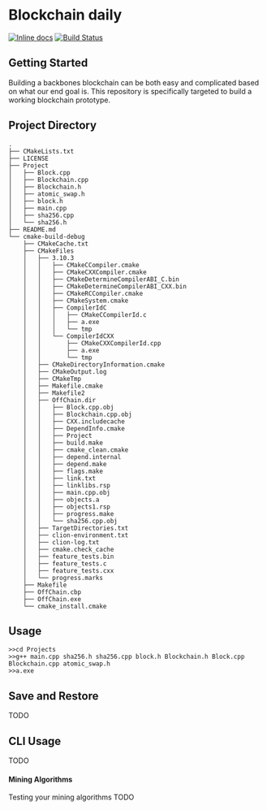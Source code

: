 # Blockchain daily
[![Inline docs](http://inch-ci.org/github/type-a/offchain.svg?branch=master)](http://inch-ci.org/github/type-a/offchain)
[![Build Status](https://travis-ci.org/type-a/offchain.png?branch=master)](https://travis-ci.org/type-a/offchain)


## Getting Started

Building a backbones blockchain can be both easy and complicated
based on what our end goal is. This repository is specifically 
targeted to build a working blockchain prototype.
    
    
## Project Directory

    .
    ├── CMakeLists.txt
    ├── LICENSE
    ├── Project
    │   ├── Block.cpp
    │   ├── Blockchain.cpp
    │   ├── Blockchain.h
    │   ├── atomic_swap.h
    │   ├── block.h
    │   ├── main.cpp
    │   ├── sha256.cpp
    │   └── sha256.h
    ├── README.md
    └── cmake-build-debug
        ├── CMakeCache.txt
        ├── CMakeFiles
        │   ├── 3.10.3
        │   │   ├── CMakeCCompiler.cmake
        │   │   ├── CMakeCXXCompiler.cmake
        │   │   ├── CMakeDetermineCompilerABI_C.bin
        │   │   ├── CMakeDetermineCompilerABI_CXX.bin
        │   │   ├── CMakeRCCompiler.cmake
        │   │   ├── CMakeSystem.cmake
        │   │   ├── CompilerIdC
        │   │   │   ├── CMakeCCompilerId.c
        │   │   │   ├── a.exe
        │   │   │   └── tmp
        │   │   └── CompilerIdCXX
        │   │       ├── CMakeCXXCompilerId.cpp
        │   │       ├── a.exe
        │   │       └── tmp
        │   ├── CMakeDirectoryInformation.cmake
        │   ├── CMakeOutput.log
        │   ├── CMakeTmp
        │   ├── Makefile.cmake
        │   ├── Makefile2
        │   ├── OffChain.dir
        │   │   ├── Block.cpp.obj
        │   │   ├── Blockchain.cpp.obj
        │   │   ├── CXX.includecache
        │   │   ├── DependInfo.cmake
        │   │   ├── Project
        │   │   ├── build.make
        │   │   ├── cmake_clean.cmake
        │   │   ├── depend.internal
        │   │   ├── depend.make
        │   │   ├── flags.make
        │   │   ├── link.txt
        │   │   ├── linklibs.rsp
        │   │   ├── main.cpp.obj
        │   │   ├── objects.a
        │   │   ├── objects1.rsp
        │   │   ├── progress.make
        │   │   └── sha256.cpp.obj
        │   ├── TargetDirectories.txt
        │   ├── clion-environment.txt
        │   ├── clion-log.txt
        │   ├── cmake.check_cache
        │   ├── feature_tests.bin
        │   ├── feature_tests.c
        │   ├── feature_tests.cxx
        │   └── progress.marks
        ├── Makefile
        ├── OffChain.cbp
        ├── OffChain.exe
        └── cmake_install.cmake

## Usage

~~~
>>cd Projects
>>g++ main.cpp sha256.h sha256.cpp block.h Blockchain.h Block.cpp Blockchain.cpp atomic_swap.h
>>a.exe
~~~

## Save and Restore

TODO

## CLI Usage

TODO

#### Mining Algorithms

Testing your mining algorithms
TODO

